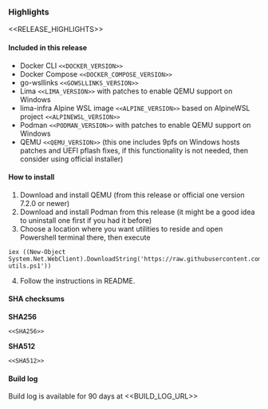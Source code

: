 ### Highlights
<<RELEASE_HIGHLIGHTS>>

#### Included in this release
* Docker CLI `<<DOCKER_VERSION>>`
* Docker Compose `<<DOCKER_COMPOSE_VERSION>>`
* go-wsllinks `<<GOWSLLINKS_VERSION>>`
* Lima `<<LIMA_VERSION>>` with patches to enable QEMU support on Windows
* lima-infra Alpine WSL image `<<ALPINE_VERSION>>` based on AlpineWSL project `<<ALPINEWSL_VERSION>>`
* Podman `<<PODMAN_VERSION>>` with patches to enable QEMU support on Windows
* QEMU `<<QEMU_VERSION>>` (this one includes 9pfs on Windows hosts patches and UEFI pflash fixes, if this functionality is not needed, then consider using official installer)

#### How to install
1. Download and install QEMU (from this release or official one version 7.2.0 or newer)
2. Download and install Podman from this release (it might be a good idea to uninstall one first if you had it before)
3. Choose a location where you want utilities to reside and open Powershell terminal there, then execute 
```pwsh
iex ((New-Object System.Net.WebClient).DownloadString('https://raw.githubusercontent.com/arixmkii/qcw/<<TAG_NAME>>/qcw-utils.ps1'))
```
4. Follow the instructions in README.

#### SHA checksums
**SHA256**
```
<<SHA256>>
```

**SHA512**
```
<<SHA512>>
```

#### Build log
Build log is available for 90 days at <<BUILD_LOG_URL>>
